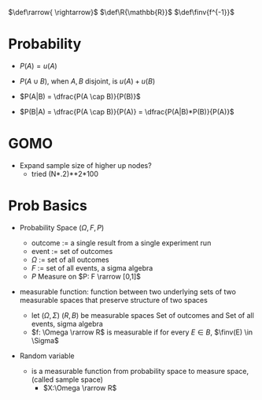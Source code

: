$\def\rarrow{ \rightarrow}$
$\def\R{\mathbb{R}}$
$\def\finv{f^{-1}}$

# Probability
* $P(A) = u(A)$
* $P(A \cup B)$, when $A,B$ disjoint, is $u(A)+u(B)$
* $P(A|B) = \dfrac{P(A \cap B)}{P(B)}$

* $P(B|A) = \dfrac{P(A \cap B)}{P(A)} = \dfrac{P(A|B)*P(B)}{P(A)}$

# GOMO
* Expand sample size of higher up nodes?
  * tried (N*.2)**2*100



# Prob Basics
* Probability Space $(\Omega, F, P)$
  * outcome :=  a single result from a single experiment run
  * event := set of outcomes
  * $\Omega$ := set of all outcomes
  * $F$ := set of all events, a sigma algebra
  * $P$ Measure on $P: F \rarrow [0,1]$
* measurable function: function between two underlying sets of two measurable spaces that preserve structure of two spaces
    * let $(\Omega, \Sigma)$ $(R,B)$ be measurable spaces Set of outcomes and Set of all events, sigma algebra
    * $f: \Omega \rarrow R$ is measurable if for every $E \in B$, $\finv(E) \in \Sigma$

* Random variable
  * is a measurable function from probability space to measure space, (called sample space)
    * $X:\Omega \rarrow R$


